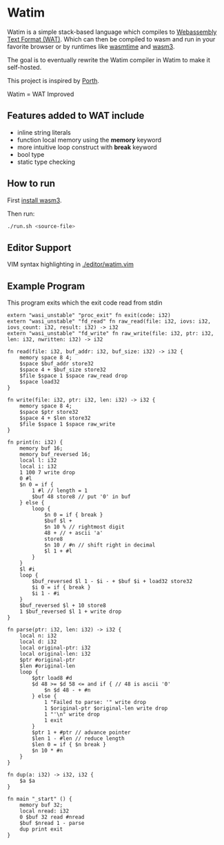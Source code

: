 # Watim 

Watim is a simple stack-based language which compiles to [Webassembly Text Format (WAT)](https://developer.mozilla.org/en-US/docs/WebAssembly/Understanding_the_text_format).
Which can then be compiled to wasm and run in your favorite browser or by runtimes like [wasmtime](https://github.com/bytecodealliance/wasmtime) and [wasm3](https://github.com/wasm3/wasm3).

The goal is to eventually rewrite the Watim compiler in Watim to make it self-hosted.

This project is inspired by [Porth](https://gitlab.com/tsoding/porth).

Watim = WAT Improved

## Features added to WAT include
- inline string literals
- function local memory using the **memory** keyword
- more intuitive loop construct with **break** keyword
- bool type
- static type checking

## How to run
First [install wasm3](https://github.com/wasm3/wasm3/blob/main/docs/Installation.md).

Then run:
```bash
./run.sh <source-file>
```

## Editor Support
VIM syntax highlighting in [./editor/watim.vim](https://github.com/Blugatroff/watim/tree/main/editor/watim.vim)

## Example Program
This program exits which the exit code read from stdin
```
extern "wasi_unstable" "proc_exit" fn exit(code: i32)
extern "wasi_unstable" "fd_read" fn raw_read(file: i32, iovs: i32, iovs_count: i32, result: i32) -> i32
extern "wasi_unstable" "fd_write" fn raw_write(file: i32, ptr: i32, len: i32, nwritten: i32) -> i32

fn read(file: i32, buf_addr: i32, buf_size: i32) -> i32 {
    memory space 8 4;
    $space $buf_addr store32 
    $space 4 + $buf_size store32 
    $file $space 1 $space raw_read drop
    $space load32
}

fn write(file: i32, ptr: i32, len: i32) -> i32 {
    memory space 8 4;
    $space $ptr store32
    $space 4 + $len store32
    $file $space 1 $space raw_write
}

fn print(n: i32) {
    memory buf 16;
    memory buf_reversed 16;
    local l: i32
    local i: i32
    1 100 7 write drop
    0 #l
    $n 0 = if {
        1 #l // length = 1
        $buf 48 store8 // put '0' in buf
    } else {
        loop {
            $n 0 = if { break }
            $buf $l +
            $n 10 % // rightmost digit
            48 + // + ascii 'a'
            store8
            $n 10 / #n // shift right in decimal
            $l 1 + #l
        }
    }
    $l #i
    loop {
        $buf_reversed $l 1 - $i - + $buf $i + load32 store32
        $i 0 = if { break }
        $i 1 - #i
    }
    $buf_reversed $l + 10 store8
    1 $buf_reversed $l 1 + write drop
}

fn parse(ptr: i32, len: i32) -> i32 {
    local n: i32
    local d: i32
    local original-ptr: i32
    local original-len: i32
    $ptr #original-ptr
    $len #original-len
    loop {
        $ptr load8 #d
        $d 48 >= $d 58 <= and if { // 48 is ascii '0'
            $n $d 48 - + #n            
        } else {
            1 "Failed to parse: '" write drop
            1 $original-ptr $original-len write drop
            1 "'\n" write drop
            1 exit
        }
        $ptr 1 + #ptr // advance pointer
        $len 1 - #len // reduce length
        $len 0 = if { $n break }
        $n 10 * #n
    }
}

fn dup(a: i32) -> i32, i32 {
    $a $a
}

fn main "_start" () {
    memory buf 32;
    local nread: i32
    0 $buf 32 read #nread
    $buf $nread 1 - parse 
    dup print exit
}
```
